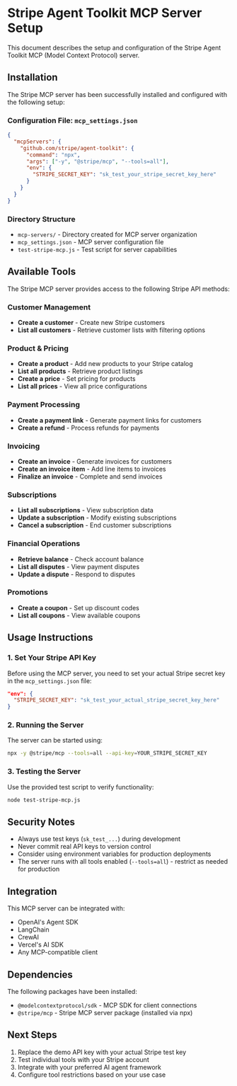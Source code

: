 # Stripe Agent Toolkit MCP Server Setup

This document describes the setup and configuration of the Stripe Agent Toolkit MCP (Model Context Protocol) server.

## Installation

The Stripe MCP server has been successfully installed and configured with the following setup:

### Configuration File: `mcp_settings.json`

```json
{
  "mcpServers": {
    "github.com/stripe/agent-toolkit": {
      "command": "npx",
      "args": ["-y", "@stripe/mcp", "--tools=all"],
      "env": {
        "STRIPE_SECRET_KEY": "sk_test_your_stripe_secret_key_here"
      }
    }
  }
}
```

### Directory Structure

- `mcp-servers/` - Directory created for MCP server organization
- `mcp_settings.json` - MCP server configuration file
- `test-stripe-mcp.js` - Test script for server capabilities

## Available Tools

The Stripe MCP server provides access to the following Stripe API methods:

### Customer Management
- **Create a customer** - Create new Stripe customers
- **List all customers** - Retrieve customer lists with filtering options

### Product & Pricing
- **Create a product** - Add new products to your Stripe catalog
- **List all products** - Retrieve product listings
- **Create a price** - Set pricing for products
- **List all prices** - View all price configurations

### Payment Processing
- **Create a payment link** - Generate payment links for customers
- **Create a refund** - Process refunds for payments

### Invoicing
- **Create an invoice** - Generate invoices for customers
- **Create an invoice item** - Add line items to invoices
- **Finalize an invoice** - Complete and send invoices

### Subscriptions
- **List all subscriptions** - View subscription data
- **Update a subscription** - Modify existing subscriptions
- **Cancel a subscription** - End customer subscriptions

### Financial Operations
- **Retrieve balance** - Check account balance
- **List all disputes** - View payment disputes
- **Update a dispute** - Respond to disputes

### Promotions
- **Create a coupon** - Set up discount codes
- **List all coupons** - View available coupons

## Usage Instructions

### 1. Set Your Stripe API Key

Before using the MCP server, you need to set your actual Stripe secret key in the `mcp_settings.json` file:

```json
"env": {
  "STRIPE_SECRET_KEY": "sk_test_your_actual_stripe_secret_key_here"
}
```

### 2. Running the Server

The server can be started using:

```bash
npx -y @stripe/mcp --tools=all --api-key=YOUR_STRIPE_SECRET_KEY
```

### 3. Testing the Server

Use the provided test script to verify functionality:

```bash
node test-stripe-mcp.js
```

## Security Notes

- Always use test keys (`sk_test_...`) during development
- Never commit real API keys to version control
- Consider using environment variables for production deployments
- The server runs with all tools enabled (`--tools=all`) - restrict as needed for production

## Integration

This MCP server can be integrated with:
- OpenAI's Agent SDK
- LangChain
- CrewAI
- Vercel's AI SDK
- Any MCP-compatible client

## Dependencies

The following packages have been installed:
- `@modelcontextprotocol/sdk` - MCP SDK for client connections
- `@stripe/mcp` - Stripe MCP server package (installed via npx)

## Next Steps

1. Replace the demo API key with your actual Stripe test key
2. Test individual tools with your Stripe account
3. Integrate with your preferred AI agent framework
4. Configure tool restrictions based on your use case